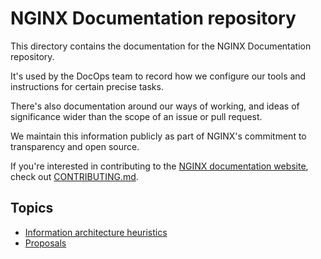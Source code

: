 # NGINX Documentation repository 

This directory contains the documentation for the NGINX Documentation repository.

It's used by the DocOps team to record how we configure our tools and instructions for certain precise tasks.

There's also documentation around our ways of working, and ideas of significance wider than the scope of an issue or pull request.

We maintain this information publicly as part of NGINX's commitment to transparency and open source.

If you're interested in contributing to the [NGINX documentation website](https://docs.nginx.com/), check out [CONTRIBUTING.md](/CONTRIBUTING.md).

## Topics

- [Information architecture heuristics](/documentation/ia-heuristics.md)
- [Proposals](/documentation/proposals/README.md)
